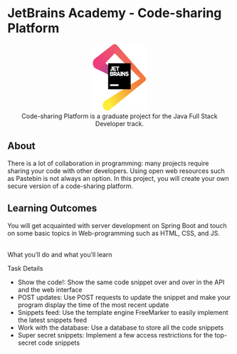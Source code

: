 <h1>JetBrains Academy - Code-sharing Platform</h1>

<p align="center">
<img src="./imgs/hyperskill.png" width=120 height =150>
  <br>
Code-sharing Platform is a graduate project for the Java Full Stack Developer track.
</p>



<h2>About</h2>
There is a lot of collaboration in programming: many projects require sharing your code with other developers. Using open web resources such as Pastebin is not always an option. In this project, you will create your own secure version of a code-sharing platform.

<h2>Learning Outcomes</h2>
You will get acquainted with server development on Spring Boot and touch on some basic topics in Web-programming such as HTML, CSS, and JS.

<p><br>What you’ll do and what you’ll learn</p>

Task Details

<ul>
<li>Show the code!: Show the same code snippet over and over in the API and the web interface</li>
<li>POST updates: Use POST requests to update the snippet and make your program display the time of the most recent update</li>
<li>Snippets feed: Use the template engine FreeMarker to easily implement the latest snippets feed</li>
<li>Work with the database: Use a database to store all the code snippets</li>
<li>Super secret snippets: Implement a few access restrictions for the top-secret code snippets</li>
</ul>
